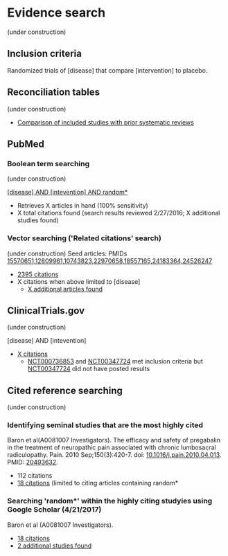 # Evidence search
(under construction)
## Inclusion criteria
Randomized trials of [disease] that compare [intervention] to placebo.

## Reconciliation tables
(under construction)
* [Comparison of included studies with prior systematic reviews](../../tree/master/reconciliation-tables/)

## PubMed
### Boolean term searching
(under construction)

[[disease] AND [intevention] AND random\*](https://www.ncbi.nlm.nih.gov/pubmed?cmd=Search&term=disease%20AND%20intervention)
* Retrieves X articles in hand (100% sensitivity)
* X total citations found (search results reviewed 2/27/2016; X additional studies found)

### Vector searching ('Related citations' search)
(under construction)
Seed articles: PMIDs [15570651,12809961,10743823,22970658,18557165,24183364,24526247](https://www.ncbi.nlm.nih.gov/pubmed?cmd=Search&tool=SUMSearch2plugins&otool=kumclib&term=15570651%2012809961%2010743823%2022970658%2018557165%2024183364%2024526247)
* [2395 citations](https://www.ncbi.nlm.nih.gov/pubmed?linkname=pubmed_pubmed&from_uid=15570651,12809961,10743823,22970658,18557165,24183364,24526247)
* X citations when above limited to [disease]
  * [X additional articles found](https://www.ncbi.nlm.nih.gov/pubmed?linkname=pubmed_pubmed&from_uid=15570651)

## ClinicalTrials.gov
(under construction)

[disease] AND [intevention]
* [X citations](https://clinicaltrials.gov/ct2/results?term=Tramadol+AND+placebo+AND+chronic+AND+back+pain+&Search=Search)
  * [NCT000736853](https://clinicaltrials.gov/ct2/show/NCT000736853) and [NCT00347724](https://clinicaltrials.gov/ct2/show/NCT00347724) met inclusion criteria but [NCT00347724](https://clinicaltrials.gov/ct2/show/NCT00347724) did not have posted results

## Cited reference searching
(under construction)

### Identifying seminal studies that are the most highly cited
Baron et al(A0081007 Investigators). The efficacy and safety of pregabalin in the treatment of neuropathic pain associated with chronic lumbosacral radiculopathy. Pain. 2010 Sep;150(3):420-7. doi: [10.1016/j.pain.2010.04.013](http://dx.doi.org/10.1016/j.pain.2010.04.013). PMID: [20493632](http://pubmed.gov/20493632).
 * 112 citations
 * [18 citations](https://scholar.google.com/scholar?q=random*&btnG=&hl=en&as_sdt=2005&sciodt=0%2C5&cites=1956521689944915031&scipsc=1) (limited to citing articles containing random\*

### Searching 'random*' within the highly citing studyies using Google Scholar (4/21/2017)
Baron et al (A0081007 Investigators). 
* [18 citations](https://scholar.google.com/scholar?q=random*&btnG=&hl=en&as_sdt=2005&sciodt=0%2C5&cites=1956521689944915031&scipsc=1)
* [2 additional studies found](https://pubmed.gov/25503625,27045252)
